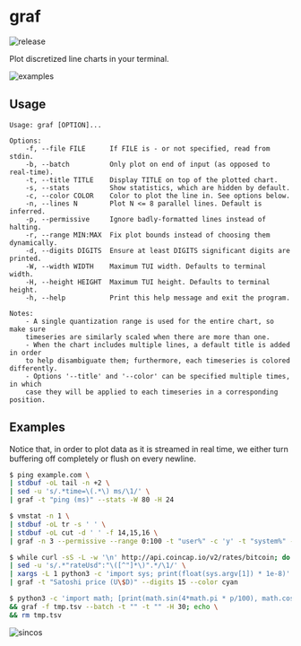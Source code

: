 # graf

![release](https://img.shields.io/github/v/release/baioc/graf?sort=semver)

Plot discretized line charts in your terminal.

![examples](https://user-images.githubusercontent.com/27034173/200157439-a43b3256-ea68-46b3-85f2-0902fdb3069e.gif)


## Usage

```
Usage: graf [OPTION]...

Options:
    -f, --file FILE      If FILE is - or not specified, read from stdin.
    -b, --batch          Only plot on end of input (as opposed to real-time).
    -t, --title TITLE    Display TITLE on top of the plotted chart.
    -s, --stats          Show statistics, which are hidden by default.
    -c, --color COLOR    Color to plot the line in. See options below.
    -n, --lines N        Plot N <= 8 parallel lines. Default is inferred.
    -p, --permissive     Ignore badly-formatted lines instead of halting.
    -r, --range MIN:MAX  Fix plot bounds instead of choosing them dynamically.
    -d, --digits DIGITS  Ensure at least DIGITS significant digits are printed.
    -W, --width WIDTH    Maximum TUI width. Defaults to terminal width.
    -H, --height HEIGHT  Maximum TUI height. Defaults to terminal height.
    -h, --help           Print this help message and exit the program.

Notes:
    - A single quantization range is used for the entire chart, so make sure
    timeseries are similarly scaled when there are more than one.
    - When the chart includes multiple lines, a default title is added in order
    to help disambiguate them; furthermore, each timeseries is colored differently.
    - Options '--title' and '--color' can be specified multiple times, in which
    case they will be applied to each timeseries in a corresponding position.
```


## Examples

Notice that, in order to plot data as it is streamed in real time, we either turn buffering off completely or flush on every newline.

```sh
$ ping example.com \
| stdbuf -oL tail -n +2 \
| sed -u 's/.*time=\(.*\) ms/\1/' \
| graf -t "ping (ms)" --stats -W 80 -H 24
```

```sh
$ vmstat -n 1 \
| stdbuf -oL tr -s ' ' \
| stdbuf -oL cut -d ' ' -f 14,15,16 \
| graf -n 3 --permissive --range 0:100 -t "user%" -c 'y' -t "system%" -c 'r' -t "idle%" -c 'g'
```

```sh
$ while curl -sS -L -w '\n' http://api.coincap.io/v2/rates/bitcoin; do sleep 1; done \
| sed -u 's/.*"rateUsd":"\([^"]*\)".*/\1/' \
| xargs -L 1 python3 -c 'import sys; print(float(sys.argv[1]) * 1e-8)' \
| graf -t "Satoshi price (U\$D)" --digits 15 --color cyan
```

```sh
$ python3 -c 'import math; [print(math.sin(4*math.pi * p/100), math.cos(4*math.pi * p/100), sep="\t") for p in range(0, 100)]' > tmp.tsv \
&& graf -f tmp.tsv --batch -t "" -t "" -H 30; echo \
&& rm tmp.tsv
```

![sincos](https://user-images.githubusercontent.com/27034173/200157085-7a2ccf83-5966-4f7d-8b50-3d735dd4e188.png)
